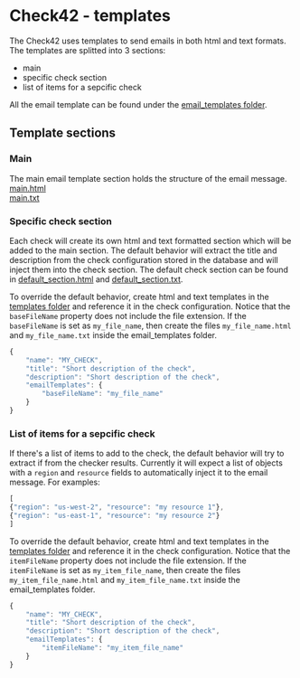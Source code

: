 # Check42 - templates

The Check42 uses templates to send emails in both html and text formats. The templates are splitted into 3 sections:
- main
- specific check section
- list of items for a sepcific check

All the email template can be found under the [email_templates folder](../install/lambdas/email_templates/).  

## Template sections

### Main

The main email template section holds the structure of the email message.  
[main.html](../install/lambdas/email_templates/main.html)  
[main.txt](../install/lambdas/email_templates/main.txt)  


### Specific check section

Each check will create its own html and text formatted section which will be added to the main section. The default 
behavior will extract the title and description from the check configuration stored in the database and will inject 
them into the check section. The default check section can be found in 
[default_section.html](../install/lambdas/email_templates/default_section.html) and 
[default_section.txt](../install/lambdas/email_templates/default_section.txt).

To override the default behavior, create html and text templates in the 
[templates folder](../install/lambdas/email_templates/) and reference it in the check configuration. Notice that the 
`baseFileName` property does not include the file extension. If the `baseFileName` is set as `my_file_name`, then 
create the files `my_file_name.html` and `my_file_name.txt` inside the email_templates folder.
```JavaScript
{
    "name": "MY_CHECK",
    "title": "Short description of the check",
    "description": "Short description of the check",
    "emailTemplates": {
        "baseFileName": "my_file_name"
    }
}
```


### List of items for a sepcific check

If there's a list of items to add to the check, the default behavior will try to extract if from the checker results. 
Currently it will expect a list of objects with a `region` and `resource` fields to automatically inject it to the 
email message. For examples:
```JavaScript
[
{"region": "us-west-2", "resource": "my resource 1"},
{"region": "us-east-1", "resource": "my resource 2"}
]
```

To override the default behavior, create html and text templates in the 
[templates folder](../install/lambdas/email_templates/) and reference it in the check configuration. Notice that the 
`itemFileName` property does not include the file extension. If the `itemFileName` is set as `my_item_file_name`, then 
create the files `my_item_file_name.html` and `my_item_file_name.txt` inside the email_templates folder.
```JavaScript
{
    "name": "MY_CHECK",
    "title": "Short description of the check",
    "description": "Short description of the check",
    "emailTemplates": {
        "itemFileName": "my_item_file_name"
    }
}
```